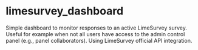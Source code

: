 # limesurvey_dashboard

Simple dashboard to monitor responses to an active LimeSurvey survey. Useful for example when not all users have access to the admin control panel (e.g., panel collaborators). Using LimeSurvey official API integration.
 
